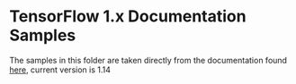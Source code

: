 # TensorFlow 1.x Documentation Samples

The samples in this folder are taken directly from the documentation found [here](https://www.tensorflow.org/api_docs/), current version is 1.14
